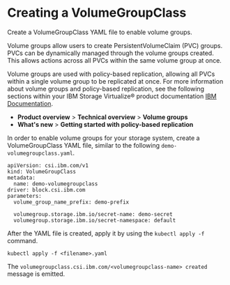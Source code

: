 # Creating a VolumeGroupClass

Create a VolumeGroupClass YAML file to enable volume groups.

Volume groups allow users to create PersistentVolumeClaim (PVC) groups. PVCs can be dynamically managed through the volume groups created. This allows actions across all PVCs within the same volume group at once.

Volume groups are used with policy-based replication, allowing all PVCs within a single volume group to be replicated at once. For more information about volume groups and policy-based replication, see the following sections within your IBM Storage Virtualize® product documentation [IBM Documentation](https://www.ibm.com/docs).

- **Product overview** > **Technical overview** > **Volume groups**
- **What's new** > **Getting started with policy-based replication**

In order to enable volume groups for your storage system, create a VolumeGroupClass YAML file, similar to the following `demo-volumegroupclass.yaml`.

```
apiVersion: csi.ibm.com/v1
kind: VolumeGroupClass
metadata:
  name: demo-volumegroupclass
driver: block.csi.ibm.com
parameters:
  volume_group_name_prefix: demo-prefix

  volumegroup.storage.ibm.io/secret-name: demo-secret
  volumegroup.storage.ibm.io/secret-namespace: default
```

After the YAML file is created, apply it by using the `kubectl apply -f` command.

```
kubectl apply -f <filename>.yaml
```
The `volumegroupclass.csi.ibm.com/<volumegroupclass-name> created` message is emitted.

